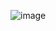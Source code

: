 ![image](https://github.com/Krapivka102/Practice_ItCode_5_Django/assets/71875993/6912539d-a0cf-41cb-ab64-0ec25819e260)

